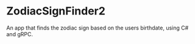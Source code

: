 # ZodiacSignFinder2

An app that finds the zodiac sign based on the users birthdate, using C# and gRPC.
